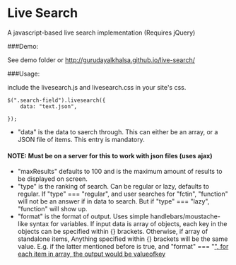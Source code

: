 Live Search
=============

A javascript-based live search implementation (Requires jQuery)

###Demo: 

See demo folder or http://gurudayalkhalsa.github.io/live-search/

###Usage: 


include the livesearch.js and livesearch.css in your site's css.

    $(".search-field").livesearch({
        data: "text.json",

    });

- "data" is the data to saerch through. This can either be an array, or a JSON file of items. This entry is mandatory.

#### NOTE: Must be on a server for this to work with json files (uses ajax)

- "maxResults" defaults to 100 and is the maximum amount of results to be displayed on screen.
- "type" is the ranking of search. Can be regular or lazy, defaults to regular. If "type" === "regular", and user searches for "fctin", "function" will not be an answer if in data to search. But if "type" === "lazy", "function" will show up.
- "format" is the format of output. Uses simple handlebars/moustache-like syntax for variables. If input data is array of objects, each key in the objects can be specified within {} brackets. Otherwise, if array of standalone items, Anything specified within {} brackets will be the same value. E.g. if the latter mentioned before is true, and "format" === "<a href='#{hello}>{goodbye}</a>'>", for each item in array, the output would be <a href="#valueofkey">valueofkey</a>